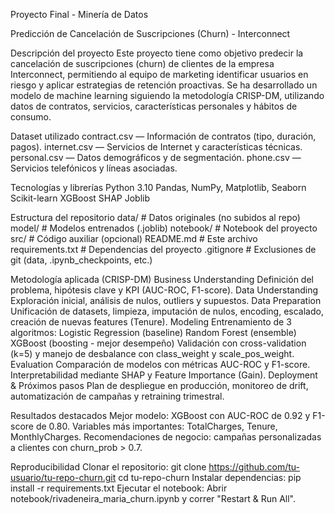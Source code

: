 Proyecto Final - Minería de Datos

Predicción de Cancelación de Suscripciones (Churn) - Interconnect

Descripción del proyecto
Este proyecto tiene como objetivo predecir la cancelación de suscripciones (churn) de clientes de la empresa Interconnect, permitiendo al equipo de marketing identificar usuarios en riesgo y aplicar estrategias de retención proactivas. Se ha desarrollado un modelo de machine learning siguiendo la metodología CRISP-DM, utilizando datos de contratos, servicios, características personales y hábitos de consumo.

Dataset utilizado
contract.csv — Información de contratos (tipo, duración, pagos).
internet.csv — Servicios de Internet y características técnicas.
personal.csv — Datos demográficos y de segmentación.
phone.csv — Servicios telefónicos y líneas asociadas.

Tecnologías y librerías
Python 3.10
Pandas, NumPy, Matplotlib, Seaborn
Scikit-learn
XGBoost
SHAP
Joblib

Estructura del repositorio
data/              # Datos originales (no subidos al repo)
model/             # Modelos entrenados (.joblib)
notebook/          # Notebook del proyecto
src/               # Código auxiliar (opcional)
README.md             # Este archivo
requirements.txt      # Dependencias del proyecto
.gitignore            # Exclusiones de git (data, .ipynb_checkpoints, etc.)

Metodología aplicada (CRISP-DM)
Business Understanding
Definición del problema, hipótesis clave y KPI (AUC-ROC, F1-score).
Data Understanding
Exploración inicial, análisis de nulos, outliers y supuestos.
Data Preparation
Unificación de datasets, limpieza, imputación de nulos, encoding, escalado, creación de nuevas features (Tenure).
Modeling
Entrenamiento de 3 algoritmos:
Logistic Regression (baseline)
Random Forest (ensemble)
XGBoost (boosting - mejor desempeño)
Validación con cross-validation (k=5) y manejo de desbalance con class_weight y scale_pos_weight.
Evaluation
Comparación de modelos con métricas AUC-ROC y F1-score. Interpretabilidad mediante SHAP y Feature Importance (Gain).
Deployment & Próximos pasos
Plan de despliegue en producción, monitoreo de drift, automatización de campañas y retraining trimestral.

Resultados destacados
Mejor modelo: XGBoost con AUC-ROC de 0.92 y F1-score de 0.80.
Variables más importantes: TotalCharges, Tenure, MonthlyCharges.
Recomendaciones de negocio: campañas personalizadas a clientes con churn_prob > 0.7.

Reproducibilidad
Clonar el repositorio:
git clone https://github.com/tu-usuario/tu-repo-churn.git
cd tu-repo-churn
Instalar dependencias:
pip install -r requirements.txt
Ejecutar el notebook:
Abrir notebook/rivadeneira_maria_churn.ipynb y correr "Restart & Run All".
